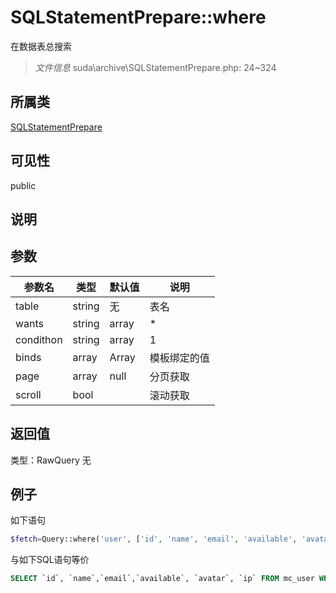 # SQLStatementPrepare::where
在数据表总搜索
> *文件信息* suda\archive\SQLStatementPrepare.php: 24~324
## 所属类 

[SQLStatementPrepare](../SQLStatementPrepare.md)

## 可见性

  public  
## 说明



## 参数

 
| 参数名 | 类型 | 默认值 | 说明 |
|--------|-----|-------|-------|
 | table |  string | 无 |  表名 |
 | wants |  string|array | * |  提取的列 |
 | condithon |  string|array | 1 |  提取的条件 |
 | binds |  array | Array |  模板绑定的值 |
 | page |  array | null |  分页获取 |
 | scroll |  bool |  |  滚动获取 |
## 返回值
 
类型：RawQuery
无
## 例子

如下语句
```php
$fetch=Query::where('user', ['id', 'name', 'email', 'available', 'avatar', 'ip'], '1', [], [$page, $count])->fetchAll();
```
与如下SQL语句等价
```sql
SELECT `id`, `name`,`email`,`available`, `avatar`, `ip` FROM mc_user WHERE 1;
```